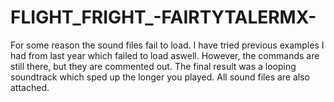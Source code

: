 # FLIGHT_FRIGHT_-FAIRTYTALERMX-
For some reason the sound files fail to load. I have tried previous examples I had from last year which failed to load aswell. However, the commands are still there, but they are commented out. The final result was a looping soundtrack which sped up the longer you played. All sound files are also attached. 
